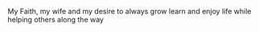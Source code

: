 My Faith, my wife and my desire to always grow learn and enjoy life while helping others along the way
